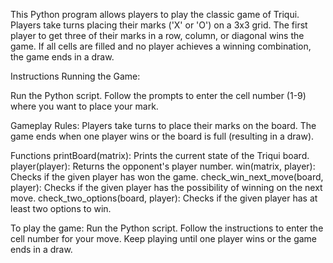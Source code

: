 This Python program allows players to play the classic game of Triqui. Players take turns placing their marks ('X' or 'O') on a 3x3 grid. The first player to get three of their marks in a row, column, or diagonal wins the game. If all cells are filled and no player achieves a winning combination, the game ends in a draw.

Instructions
Running the Game:

Run the Python script.
Follow the prompts to enter the cell number (1-9) where you want to place your mark.

Gameplay Rules:
Players take turns to place their marks on the board.
The game ends when one player wins or the board is full (resulting in a draw).

Functions
printBoard(matrix): Prints the current state of the Triqui board.
player(player): Returns the opponent's player number.
win(matrix, player): Checks if the given player has won the game.
check_win_next_move(board, player): Checks if the given player has the possibility of winning on the next move.
check_two_options(board, player): Checks if the given player has at least two options to win.


To play the game:
Run the Python script.
Follow the instructions to enter the cell number for your move.
Keep playing until one player wins or the game ends in a draw.

